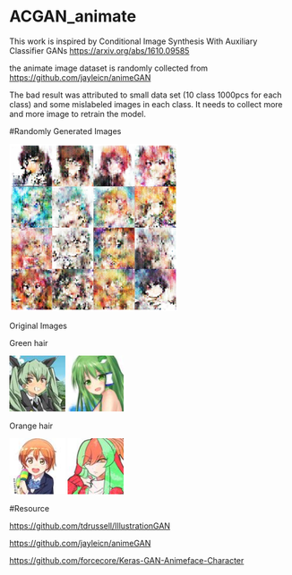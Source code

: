 # ACGAN_animate

This work is inspired by Conditional Image Synthesis With Auxiliary Classifier GANs https://arxiv.org/abs/1610.09585

the animate image dataset is randomly collected from https://github.com/jayleicn/animeGAN

The bad result was attributed to small data set (10 class 1000pcs for each class) and some mislabeled images in each class.
It needs to collect more and more image to retrain the model.

#Randomly Generated Images

<img src="https://github.com/johnnyjana730/ACGAN_animate/blob/master/train_record3/generateimage/9800_image.png" height="300">

Original Images

Green hair

<img src="https://github.com/johnnyjana730/ACGAN_animate/blob/master/images/green_hair/danbooru_2602499_4adc489f44d6eaf901ccef9db26bd0e5.png" height="100">

<img src="https://github.com/johnnyjana730/ACGAN_animate/blob/master/images/green_hair/danbooru_2604971_605b8d14906e77b3f3b661a94a80b3d9.jpg" height="100">

Orange hair

<img src="https://github.com/johnnyjana730/ACGAN_animate/blob/master/images/orange_hair/danbooru_2574381_9817dd34e2395646ba1488a457d76341.jpg" height="100">

<img src="https://github.com/johnnyjana730/ACGAN_animate/blob/master/images/orange_hair/danbooru_2581578_8013a8d58f4f497c2da8568965308f8e.png" height="100">

#Resource

https://github.com/tdrussell/IllustrationGAN

https://github.com/jayleicn/animeGAN

https://github.com/forcecore/Keras-GAN-Animeface-Character
